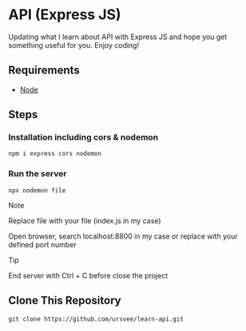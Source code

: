 # API (Express JS)

Updating what I learn about API with Express JS and hope you get something useful for you. Enjoy coding!

## Requirements
- [Node](https://nodejs.org/en/download)

## Steps
### Installation including cors & nodemon
```
npm i express cors nodemon
```
### Run the server
```
npx nodemon file
```
> [!NOTE]
> Replace file with your file (index.js in my case)

Open browser, search localhost:8800 in my case or replace with your defined port number

> [!TIP]
> End server with Ctrl + C before close the project

## Clone This Repository

```
git clone https://github.com/ursvee/learn-api.git
```